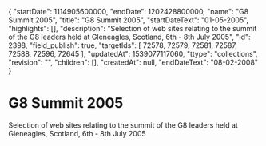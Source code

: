 {
  "startDate": 1114905600000, 
  "endDate": 1202428800000, 
  "name": "G8 Summit 2005", 
  "title": "G8 Summit 2005", 
  "startDateText": "01-05-2005", 
  "highlights": [], 
  "description": "Selection of web sites relating to the summit of the G8 leaders held at Gleneagles, Scotland, 6th - 8th July 2005", 
  "id": 2398, 
  "field_publish": true, 
  "targetIds": [
    72578, 
    72579, 
    72581, 
    72587, 
    72588, 
    72596, 
    72645
  ], 
  "updatedAt": 1539077117060, 
  "ttype": "collections", 
  "revision": "", 
  "children": [], 
  "createdAt": null, 
  "endDateText": "08-02-2008"
}

# G8 Summit 2005

Selection of web sites relating to the summit of the G8 leaders held at Gleneagles, Scotland, 6th - 8th July 2005
